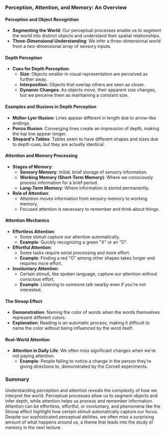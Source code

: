 ### Perception, Attention, and Memory: An Overview

#### Perception and Object Recognition
- **Segmenting the World**: Our perceptual processes enable us to segment the world into distinct objects and understand their spatial relationships.
- **Three-Dimensional Understanding**: We infer a three-dimensional world from a two-dimensional array of sensory inputs.

#### Depth Perception
- **Cues for Depth Perception**:
  - **Size**: Objects smaller in visual representation are perceived as further away.
  - **Interposition**: Objects that overlap others are seen as closer.
  - **Dynamic Changes**: As objects move, their apparent size changes, but we perceive them as maintaining a constant size.

#### Examples and Illusions in Depth Perception
- **Müller-Lyer Illusion**: Lines appear different in length due to arrow-like endings.
- **Ponzo Illusion**: Converging lines create an impression of depth, making the top line appear longer.
- **Shepard's Tables**: Tables seem to have different shapes and sizes due to depth cues, but they are actually identical.

#### Attention and Memory Processing
- **Stages of Memory**:
  - **Sensory Memory**: Initial, brief storage of sensory information.
  - **Working Memory (Short-Term Memory)**: Where we consciously process information for a brief period.
  - **Long-Term Memory**: Where information is stored permanently.
- **Role of Attention**:
  - Attention moves information from sensory memory to working memory.
  - Focused attention is necessary to remember and think about things.

#### Attention Mechanics
- **Effortless Attention**:
  - Some stimuli capture our attention automatically.
  - **Example**: Quickly recognizing a green "X" or an "O".
- **Effortful Attention**:
  - Some tasks require serial processing and more effort.
  - **Example**: Finding a red "O" among other shapes takes longer and requires more effort.
- **Involuntary Attention**:
  - Certain stimuli, like spoken language, capture our attention without conscious effort.
  - **Example**: Listening to someone talk nearby even if you're not interested.

#### The Stroop Effect
- **Demonstration**: Naming the color of words when the words themselves represent different colors.
- **Explanation**: Reading is an automatic process, making it difficult to name the color without being influenced by the word itself.

#### Real-World Attention
- **Attention in Daily Life**: We often miss significant changes when we're not paying attention.
  - **Example**: People failing to notice a change in the person they're giving directions to, demonstrated by the Cornell experiments.

### Summary
Understanding perception and attention reveals the complexity of how we interpret the world. Perceptual processes allow us to segment objects and infer depth, while attention helps us process and remember information. Attention can be effortless, effortful, or involuntary, and phenomena like the Stroop effect highlight how certain stimuli automatically capture our focus. Despite our sophisticated perceptual abilities, we often miss a surprising amount of what happens around us, a theme that leads into the study of memory in the next lecture.
